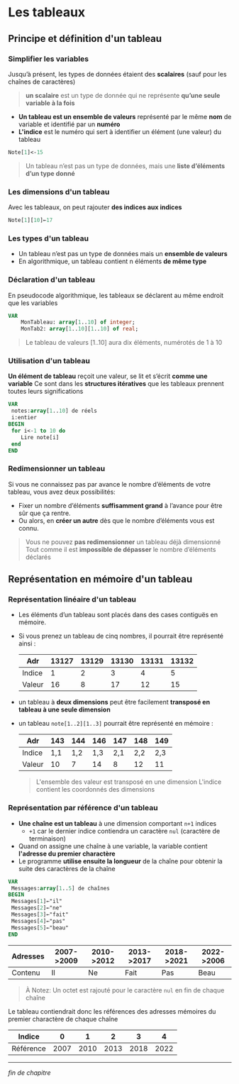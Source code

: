 # Les tableaux

## Principe et définition d'un tableau

### Simplifier les variables

Jusqu’à présent, les types de données étaient des **scalaires** (sauf pour les chaînes de caractères)

> **un scalaire** est un type de donnée qui ne représente **qu’une seule variable à la fois**

- **Un tableau est un ensemble de valeurs** représenté par le même **nom** de variable et identifié par un **numéro**
- **L'indice** est le numéro qui sert à identifier un élément (une valeur) du tableau

```pascal
Note[1]<-15
```

> Un tableau n’est pas un type de données, mais une **liste d’éléments d’un type donné**

### Les dimensions d'un tableau

Avec les tableaux, on peut rajouter **des indices aux indices**

```pascal
Note[1][10]←17
```

### Les types d'un tableau

- Un tableau n’est pas un type de données mais un **ensemble de valeurs**
- En algorithmique, un tableau contient n éléments **de même type**

### Déclaration d'un tableau

En pseudo­code algorithmique, les tableaux se déclarent au même endroit que les variables

```pascal
VAR
    MonTableau: array[1..10] of integer;
    MonTab2: array[1..10][1..10] of real;
```

> Le tableau de valeurs [1..10] aura dix éléments, numérotés de 1 à 10

### Utilisation d'un tableau

**Un élément de tableau** reçoit une valeur, se lit et s’écrit **comme une variable**
Ce sont dans les **structures itératives** que les tableaux prennent toutes leurs significations

```pascal
VAR
 notes:array[1..10] de réels
 i:entier
BEGIN
 for i<-1 to 10 do
    Lire note[i]
 end
END

```

### Redimensionner un tableau

Si vous ne connaissez pas par avance le nombre d’éléments de votre tableau, vous avez deux possibilités:

- Fixer un nombre d’éléments **suffisamment grand** à l’avance pour être sûr que ça rentre.
- Ou alors, en **créer un autre** dès que le nombre d’éléments vous est connu.

> Vous ne pouvez **pas redimensionner** un tableau déjà dimensionné
> Tout comme il est **impossible de dépasser** le nombre d’éléments déclarés

## Représentation en mémoire d'un tableau

### Représentation linéaire d'un tableau

- Les éléments d’un tableau sont placés dans des cases contiguës en mémoire.
- Si vous prenez un tableau de cinq nombres, il pourrait être représenté ainsi :

  | Adr    | 13127 | 13129 | 13130 | 13131 | 13132 |
  | ------ | ----- | ----- | ----- | ----- | ----- |
  | Indice | 1     | 2     | 3     | 4     | 5     |
  | Valeur | 16    | 8     | 17    | 12    | 15    |

- un tableau à **deux dimensions** peut être facilement **transposé en tableau à une seule dimension**
- un tableau `note[1..2][1..3]` pourrait être représenté en mémoire :

  | Adr    | 143 | 144 | 146 | 147 | 148 | 149 |
  | ------ | --- | --- | --- | --- | --- | --- |
  | Indice | 1,1 | 1,2 | 1,3 | 2,1 | 2,2 | 2,3 |
  | Valeur | 10  | 7   | 14  | 8   | 12  | 11  |

  > L'ensemble des valeur est transposé en une dimension
  > L'indice contient les coordonnés des dimensions

### Représentation par référence d'un tableau

- **Une chaîne est un tableau** à une dimension comportant `n+1` indices
  - `+1` car le dernier indice contiendra un caractère `nul` (caractère de terminaison)
- Quand on assigne une chaîne à une variable, la variable contient **l'adresse du premier charactère**
- Le programme **utilise ensuite la longueur** de la chaîne pour obtenir la suite des caractères de la chaîne

```pascal
VAR
 Messages:array[1..5] de chaînes
BEGIN
 Messages[1]←"il"
 Messages[2]←"ne"
 Messages[3]←"fait"
 Messages[4]←"pas"
 Messages[5]←"beau"
END
```

| Adresses | 2007->2009 | 2010->2012 | 2013->2017 | 2018->2021 | 2022->2006 |
| -------- | ---------- | ---------- | ---------- | ---------- | ---------- |
| Contenu  | Il         | Ne         | Fait       | Pas        | Beau       |

> À Notez: Un octet est rajouté pour le caractère `nul` en fin de chaque chaîne

Le tableau contiendrait donc les références des adresses mémoires du premier charactère de chaque chaîne

| Indice    | 0    | 1    | 2    | 3    | 4    |
| --------- | ---- | ---- | ---- | ---- | ---- |
| Référence | 2007 | 2010 | 2013 | 2018 | 2022 |

---

_fin de chapitre_
